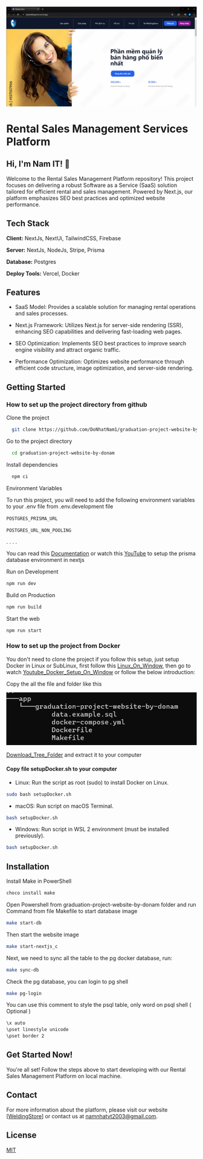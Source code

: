 ![Project Image](./Home_Screen.png)
# Rental Sales Management Services Platform
## Hi, I'm Nam IT! 👋
Welcome to the Rental Sales Management Platform repository! This project focuses on delivering a robust Software as a Service (SaaS) solution tailored for efficient rental and sales management. Powered by Next.js, our platform emphasizes SEO best practices and optimized website performance.

## Tech Stack

**Client:** NextJs, NextUi, TailwindCSS, Firebase

**Server:** NextJs, NodeJs, Stripe, Prisma

**Database:** Postgres


**Deploy Tools:** Vercel, Docker


## Features
- SaaS Model: Provides a scalable solution for managing rental operations and sales processes.

- Next.js Framework: Utilizes Next.js for server-side rendering (SSR), enhancing SEO capabilities and delivering fast-loading web pages.

- SEO Optimization: Implements SEO best practices to improve search engine visibility and attract organic traffic.

- Performance Optimization: Optimizes website performance through efficient code structure, image optimization, and server-side rendering.

## Getting Started

### How to set up the project directory from github

Clone the project

```bash
  git clone https://github.com/DoNhatNam1/graduation-project-website-by-donam.git
```

Go to the project directory

```bash
  cd graduation-project-website-by-donam
```

Install dependencies

```bash
  npm ci
```

Environment Variables

To run this project, you will need to add the following environment variables to your .env file from .env.development file

`POSTGRES_PRISMA_URL`

`POSTGRES_URL_NON_POOLING`

. . . .

You can read this [Documentation](https://www.prisma.io/docs/getting-started/setup-prisma/add-to-existing-project/relational-databases/connect-your-database-typescript-postgresql) or watch this [YouTube](https://www.youtube.com/watch?v=_ER9jHiylAo) to setup the prisma database environment in nextjs

Run on Development

```bash
npm run dev
```

Build on Production

```bash
npm run build
```

Start the web

```bash
npm run start
```

 ### How to set up the project from Docker

You don't need to clone the project if you follow this setup, just setup Docker in Linux or SubLinux, first follow this [Linux_On_Window](https://www.howtogeek.com/744328/how-to-install-the-windows-subsystem-for-linux-on-windows-11/), then go to watch [Youtube_Docker_Setup_On_Window](https://www.youtube.com/watch?v=rATNU0Fr8zs) or follow the below introduction:

Copy the all the file and folder like this

![Docker_Tree](./trees_docker.png)

<a 
href="https://git-link.vercel.app/api/download?url=https%3A%2F%2Fgithub.com%2FDoNhatNam1%2Fapp%2Ftree%2Fmain%2Fgraduation-project-website-by-donam" download>Download_Tree_Folder</a> and extract it to your computer

 #### Copy file setupDocker.sh to your computer

- Linux: Run the script as root (sudo) to install Docker on Linux.

```bash
sudo bash setupDocker.sh
```

- macOS: Run script on macOS Terminal.

```bash
bash setupDocker.sh
```

- Windows: Run script in WSL 2 environment (must be installed previously).

```bash
bash setupDocker.sh
```

## Installation

Install Make in PowerShell

```bash
choco install make
```

Open Powershell from graduation-project-website-by-donam folder and run Command from file Makefile to start database image

```bash
make start-db
```

Then start the website image

```bash
make start-nextjs_c
```

Next, we need to sync all the table to the pg docker database, run: 

```bash
make sync-db
```

Check the pg database, you can login to pg shell 

```bash
make pg-login
```

You can use this comment to style the psql table, only word on psql shell ( Optional )

```bash
\x auto
\pset linestyle unicode
\pset border 2
```




## Get Started Now!
You're all set! Follow the steps above to start developing with our Rental Sales Management Platform on local machine.

## Contact
For more information about the platform, please visit our website [[WeldingStore](https://webweldingstores.vercel.app/)] or contact us at namnhatvt2003@gmail.com.

## License

[MIT](https://choosealicense.com/licenses/mit/)
